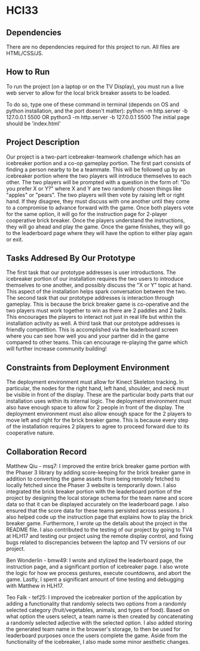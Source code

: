 # HCI33

## Dependencies
There are no dependencies required for this project to run. All files are HTML/CSS/JS.

## How to Run
To run the project (on a laptop or on the TV Display), you must run a live web server to allow for the local brick breaker assets to be loaded.

To do so, type one of these command in terminal (depends on OS and python installation, and the port doesn't matter):
python -m http.server -b 127.0.0.1 5500
OR 
python3 -m http.server -b 127.0.0.1 5500
The initial page should be 'index.html'

## Project Description
Our project is a two-part icebreaker-teamwork challenge which has an icebreaker portion and a co-op gameplay portion. The first part consists of finding a person nearby to be a teammate. This will be followed up by an icebreaker portion where the two players will introduce themselves to each other. The two players will be prompted with a question in the form of: "Do you prefer X or Y?" where X and Y are two randomly chosen things like "apples" or "pears". The two players will then vote by raising left or right hand. If they disagree, they must discuss with one another until they come to a compromise to advance forward with the game. Once both players vote for the same option, it will go for the instruction page for 2-player cooperative brick breaker. Once the players understand the instructions, they will go ahead and play the game. Once the game finishes, they will go to the leaderboard page where they will have the option to either play again or exit.

## Tasks Addresed By Our Prototype
The first task that our prototype addresses is user introductions. The icebreaker portion of our installation requires the two users to introduce themselves to one another, and possibly discuss the "X or Y" topic at hand. This aspect of the installation helps spark conversation between the two. The second task that our prototype addresses is interaction through gameplay. This is because the brick breaker game is co-operative and the two players must work together to win as there are 2 paddles and 2 balls. This encourages the players to interact not just in real life but within the installation activity as well. A third task that our prototype addresses is friendly competition. This is accomplished via the leaderboard screen where you can see how well you and your partner did in the game compared to other teams. This can encourage re-playing the game which will further increase community building!

## Constraints from Deployment Environment
The deployment environment must allow for Kinect Skeleton tracking. In particular, the nodes for the right hand, left hand, shoulder, and neck must be visible in front of the display. These are the particular body parts that our installation uses within its internal logic. The deployment environment must also have enough space to allow for 2 people in front of the display. The deployment environment must also allow enough space for the 2 players to move left and right for the brick breaker game. This is because every step of the installation requires 2 players to agree to proceed forward due to its cooperative nature.

## Collaboration Record
Matthew Qiu - msq7: I improved the entire brick breaker game portion with the Phaser 3 library by adding score-keeping for the brick breaker game in addition to converting the game assets from being remotely fetched to locally fetched since the Phaser 3 website is temporarily down. I also integrated the brick breaker portion with the leaderboard portion of the project by designing the local storage schema for the team name and score data so that it can be displayed accurately on the leaderboard page. I also ensured that the score data for these teams persisted across sessions. I also helped code up the instruction page that explains how to play the brick breaker game. Furthermore, I wrote up the details about the project in the README file. I also contributed to the testing of our project by going to TV4 at HLH17 and testing our project using the remote display control, and fixing bugs related to discrepancies between the laptop and TV versions of our project.

Ben Wonderlin - bmw49: I wrote and stylized the leaderboard page, the instruction page, and a significant portion of
icebreaker page. I also wrote the logic for how we process gestures, execute countdowns, and abort the game.
Lastly, I spent a significant amount of time testing and debugging with Matthew in HLH17.
 
Teo Falk - tef25: I improved the icebreaker portion of the application by adding a functionality that randomly selects two options from a randomly selected category (fruit/vegetables, animals, and types of food). Based on what option the users select, a team name is then created by concatenating a randomly selected adjective with the selected option. I also added storing the generated team name in the browser's storage, to then be used for leaderboard purposes once the users complete the game. Aside from the functionality of the icebreaker, I also made some minor aesthetic changes.
